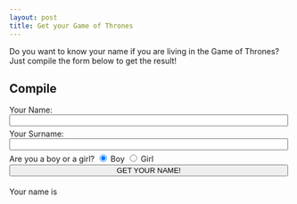 ```yaml
---
layout: post
title: Get your Game of Thrones
---
```

<style type="text/css">
    .form0 
    {
        width: 500px;
        clear: both;
    }
    .form0 input 
    {
        width: 100%;
        clear: both;
        margin-bottom: 5px;
    }
    .form0 input.radio
    {
        width: auto;
        clear: auto;
        
    }

</style>
<script>
{
var firstName_male = ["Aalya","Abagal","Abrey","Arby","Addysen","Edeline","Adrya","Adryana","Adrielle","Ayleen","Aymee","Alisha","Ariyana","Alarina","Alara","Alenis","Alerah","Anera","Alessa","Alexes","Alira","Arice","Anicia","Aline","Alise","Ellisha","Elison","Alissa","Alia","Aliza","Arlis","Almia","Alora","Alysia","Alis","Alaysha","Alson","Alssa","Amarda","Amyra","Ambre","Amelira","Arina","Eyme","Aimya","Arah","Anabes","Anari","Anaris","Anysa","Anrea","Arika","Aniza","Aniga","Annarel","Annalys","Annyte","Annila","Ensley","Anya","Arecel","Arrely","Aryana","Aranna","Arenna","Arrei","Arlenna","Ashlei","Ashlanna","Ashlyh","Astris","Aobrey","Aurola","Avya","Avelley","Ayara","Ayenna","Eyla","Baylee","Barbenna","Beylee","Bellin","Bernyce","Bethally","Bancey","Brandis","Brealla","Breannei","Breyna","Breniell","Breonna","Brigot","Brianel","Brinna","Brannelle","Bredgit","Bienne","Brienna","Brise","Bryeana","Bryna","Brynna","Briyenn","Catryn","Catlyn","Cemrin","Camyla","Camylle","Carynne","Caryss","Carlys","Carmin","Carlys","Catlina","Cathelyne","Cayra","Celia","Cercilia","Celesse","Ceria","Cerlina","Charlyse","Chyanne","Chyenne","Chlowee","Chrysha","Christys","Cliara","Cliera","Claere","Clara","Clare","Clarysse","Cladin","Cira","Dainis","Dania","Darna","Dannya","Darlyne","Dasina","Dayana","Deranna","Delylah","Dyana","Dyanne","Dyanna","Donnis","Dorthy","Elen","Enith","Elayna","Elayne","Eleana","Eleanah","Ellena","Elyana","Elyse","Elize","Ellya","Elrie","Elna","Emely","Emilee","Emilya","Emmelyne","Esthis","Eyva","Evelyne","Fiyona","Fryda","Gabielle","Gabrelle","Giya","Gianas","Giannis","Gillis","Giyana","Glorina","Grayce","Graycie","Gwendys","Heyley","Heiley","Haleigh","Hayana","Heighden","Haylise","Helenys","Helna","Ilyana","Ireyne","Airis","Aiana","Aianna","Jacline","Jaida","Jaide","Jaidyn","Jaelyn","Jaeda","Jaedyn","Jaena","Jaeneth","Jaslin","Jasline","Jeyna","Jeyla","Jesmyn","Jaenis","Jenifire","Jaennis","Jilliyan","Jocey","Joenne","Josey","Jorlyn","Jadith","Julina","Julienna","Juline","Jelissa","Kaysie","Kaenna","Kaelys","Kaina","Khailee","Kaylee","Kailyn","Kaithlyn","Khailey","Kiara","Kiren","Kari","Katherin","Kathlyn","Kathryn","Katlyn","Katryna","Keila","Keira","Kailsey","Kendris","Kianne","Keynna","Kenyse","Khelsie","Kaela","Kiyana","Kiyara","Klissa","Krestenne","Kristyne","Kyra","Kina","Kylis","Kyra","Laycie","Laina","Lannia","Laerra","Laryss","Laurane","Lauris","Lauryn","Lyla","Lehna","Laenah","Leyanna","Lenila","Lelani","Laena","Lexia","Lexise","Lina","Liyana","Liya","Lylian","Liliyana","Lilliyan","Linly","Laina","Lenda","Lendsey","Laisa","Laoren","Lorenah","Lusia","Luciya","Lyndia","Maycey","Maecy","Maedalyn","Maralynn","Maddeson","Madeleine","Madilyn","Madysen","Maygen","Maianae","Melleah","Maliya","Maellery","Mansy","Marya","Mariya","Marinah","Mariyam","Maryana","Mariyanna","Marybel","Mariela","Marielyn","Malina","Marilla","Marleigh","Marleina","Marleya","Mertha","Mariyam","Meya","Mayra","Mearow","Melarie","Melahnie","Mellinna","Melinsa","Meralith","Myna","Milah","Minella","Miana","Miranna","Mereya","Melian","Meya","Monira","Mysa","Nalia","Natari","Nathaleya","Nira","Neina","Nera","Nyla","Nysah","Nyra","Olira","Palina","Rana","Riyana","Ranel","Raina","Reyanna","Relina","Reila","Reina","Renei","Rila","Rina","Rosyn","Railey","Saede","Salna","Samaya","Sanda","Sarsah","Sarisa","Sesa","Sava","Sanah","Selsa","Selira","Sanira","Shennen","Sheran","Shana","Shela","Sharley","Sofina","Soniya","Sanya","Sophey","Staicey","Stelsa","Sosan","Suesane","Sylvina","Taliya","Taniya","Talana","Taria","Tanea","Tarla","Taryne","Teya","Tayla","Teressa","Tesha","Thalina","Tila","Tiyana","Tiffally","Teena","Tacy","Trysta","Valeris","Vanesha","Valian","Vevienne"];
var firstName_female = ["Adarien","Aden","Adian","Adrew","Aeron","Aidin","Alavin","Alberet","Aldo","Alecor","Alfered","Alix","Alon","Alrah","Alran","Alren","Alvar","Ammett","Andaren","Anderon","Ando","Andren","Anron","Anthor","Antorn","Aran","Aren","Arin","Arnol","Arrel","Arren","Arton","Artor","Arvin","Arving","Ascar","Ashter","Ashtin","Asten","Athen","Auster","Bailin","Bander","Banneth","Barden","Barret","Barrian","Barrish","Barrock","Barroth","Benam","Bennar","Billon","Blane","Bodrin","Brack","Bracks","Braddish","Braddock","Bradyn","Braeden","Braedon","Brandeth","Brannyn","Brant","Branton","Brarton","Brayan","Brenn","Brennard","Briden","Brod","Broden","Brodin","Bron","Bronden","Brunn","Bruze","Bryce","Brydan","Bryen","Bryer","Brynnan","Byran","Byrant","Byrron","Cadder","Callith","Callor","Calrin","Camern","Camren","Carden","Carn","Carrel","Carron","Carsen","Carth","Cason","Cayde","Cayle","Cedrick","Cerran","Chandren","Channer","Charad","Charlin","Charres","Chass","Chrass","Chrestan","Christor","Clarreth","Clarrik","Clarton","Clatton","Clayse","Codin","Colbat","Colliff","Colren","Colrin","Colton","Conin","Connas","Connin","Corban","Corbus","Cordin","Coren","Corlin","Corrad","Corren","Crann","Crodell","Croll","Cryus","Culler","Curtass","Dallar","Dallen","Dallin","Dalran","Daltis","Daman","Dander","Danire","Dannis","Dannys","Dantis","Darick","Daris","Dariss","Darne","Darnis","Darran","Darren","Darreth","Darrik","Darrin","Darrok","Darron","Darvin","Darvon","Davios","Davis","Davith","Dawsin","Dayron","Decran","Dennas","Denzin","Deonte","Deran","Dercin","Derren","Derrock","Derron","Desmor","Deston","Devran","Devron","Dextran","Dilron","Dirron","Donnal","Donovar","Dontar","Dontin","Dorin","Dorran","Dorrick","Dougas","Dovan","Drack","Drak","Dramen","Dramon","Dran","Drannyl","Dravor","Drevyn","Dromen","Dromin","Duncas","Duran","Dustran","Dwan","Dwigher","Dylar","Dyron","Edam","Eddard","Edder","Eddin","Edgarth","Efran","Elden","Eliar","Ellion","Elmar","Elras","Elrin","Emannar","Emersen","Emilar","Entan","Erac","Erner","Erock","Ethon","Everan","Evin","Eyan","Fabiar","Felir","Fellar","Fernar","Gabrin","Gannon","Garrat","Garrel","Garvy","Gerrad","Gerrar","Gidden","Gilbar","Gordar","Graffin","Grag","Grahar","Graige","Grandin","Grandon","Grasson","Gravven","Gregor","Grenn","Grennan","Greysor","Gurnar","Gurner","Harald","Harden","Harlik","Harrin","Harrion","Hectar","Herrath","Horden","Howar","Hugar","Hurdon","Inan","Ivarn","Jackar","Jacke","Jacor","Jaddon","Jaesse","Jakor","Jallen","Jami","Janas","Jarack","Jarad","Jarak","Jaran","Jardan","Jarden","Jaremy","Jares","Jarger","Jaron","Jarrad","Jarson","Jarvas","Jasim","Javer","Javor","Jaxar","Jayse","Jaze","Jeffary","Jeran","Jessar","Jevan","Jimmer","Jorah","Joran","Jorgan","Jorge","Jorran","Jorrel","Jorvan","Josian","Jovarn","Julan","Jullen","Jullon","Juran","Justan","Kaegan","Karden","Karne","Karrem","Karron","Karsan","Kartis","Kase","Kavvin","Kayl","Kean","Keat","Kegan","Kennat","Keren","Kerith","Kevan","Kevven","Khort","Kierat","Kiran","Kivan","Kober","Kollion","Korb","Korban","Koryn","Kyllan","Lanard","Lancion","Landar","Landor","Lanner","Laroy","Larris","Lartel","Lawren","Lawsen","Layn","Lerris","Levir","Liram","Lorgan","Lucan","Lucas","Luras","Lurs","Malrik","Manrel","Marak","Marcyl","Marcyn","Margan","Markas","Marthew","Marvion","Mateo","Mavrock","Maxar","Maxir","Melvan","Mikal","Miltar","Mitchar","Morsan","Morsh","Mortin","Mykal","Myke","Myle","Narmen","Nathar","Nelsor","Neral","Nestar","Niclas","Nithan","Olivar","Orland","Orwen","Patrack","Paxtan","Payten","Portar","Pranar","Prestan","Preytan","Ragnar","Raman","Randar","Rass","Reben","Rechar","Rendal","Rewan","Rickar","Riler","Robart","Roberd","Rodner","Rody","Rohar","Rolan","Romarn","Ronard","Ronas","Ruban","Rud","Ruger","Russal","Rydan","Ryden","Rylen","Rylon","Sabas","Saloman","Samn","Samurel","Sarrac","Seamas","Seban","Seldan","Semar","Serion","Shale","Sharun","Sibas","Simon","Sowyer","Stanler","Stefon","Stephas","Sterlan","Stuar","Styve","Sulvan","Tadd","Tarik","Tarner","Tavion","Terren","Theodal","Thomos","Timos","Tirius","Tobas","Tobin","Toman","Tranis","Travan","Trentan","Trevas","Trevyr","Trovion","Trytas","Tylan","Tylar","Tyral","Tyron","Varn","Vernan","Warne","Warrek","Waylar","Weslar","Wyllam","Xanner","Zakar","Zandren","Zane","Zarin","Zyre"];
var lastName_male = ["Algood","Allyrion","Ambrose","Appleton","Arryn","Ashford","Ashwood","Baelish","Ball","Banefort","Bar Emmon","Baratheon","Beesbury","Belmore","Bettley","Bigglestone","Blackbar","Blackfyre","Blackmont","Blackmyre","Blacktyde","Blackwood","Blanetree","Blount","Boggs","Bole","Bolling","Bolton","Borrell","Botley","Bracken","Branch","Brax","Bridges","Broom","Brune","Buckler","Buckwell","Bulwer","Burley","Bushy","Butterwell","Byrch","Bywater","Cafferen","Cargyll","Caron","Cassel","Casterly","Caswell","Cave","Celtigar","Cerwyn","Chambers","Charlton","Chelsted","Chester","Chyttering","Clegane","Clifton","Cockshaw","Codd","Coldwater","Cole","Condon","Conklyn","Connington","Corbray","Cordwayner","Costayne","Cox","Crabb","Crakehall","Crane","Cray","Cressy","Crowl","Cuy","Dalt","Darke","Darklyn","Darry","Dayne","Deddings","Doggett","Dondarrion","Donniger","Drinkwater","Drox","Drumm","Dunn","Durrandon","Durwell","Dustin","Edgerton","Egen","Elesham","Erenford","Errol","Estermont","Estren","Falwell","Farman","Farring","Farwynd","Fell","Fenn","Ferren","Fisher","Flint","Florent","Follard","Foote","Footly","Forrester","Fossoway","Fowler","Frey","Gardener","Gargalen","Garner","Gaunt","Glover","Goodbrook","Goodbrother","Gower","Graceford","Grafton","Grandison","Graves","Greenfield","Greengood","Grell","Grey","Greyiron","Greyjoy","Greystark","Grimm","Haigh","Hamell","Harclay","Hardy","Hardyng","Harlaw","Harroway","Harte","Hastwyck","Hasty","Hawick","Hawthorne","Hayford","Herston","Hersy","Hetherspoon","Hewett","Hightower","Hoare","Hogg","Hollard","Holt","Hornwood","Horpe","Humble","Hunt","Hunter","Hutcheson","Inchfield","Ironmaker","Ironsmith","Jast","Jordayne","Justman","Karstark","Keath","Kellington","Kenning","Kettleblack","Kidwell","Knott","Ladybright","Lake","Langward","Lannister","Lefford","Leygood","Liddle","Lightfoot","Locke","Lolliston","Long","Longthorpe","Lonmouth","Lorch","Lothston","Lowther","Lyberr","Lychester","Lydden","Lynderly","Magnar","Mallery","Mallister","Manderly","Manning","Manwoody","Marbrand","Marsh","Martell","Massey","Meadows","Melcolm","Merlyn","Merryweather","Mertyns","Middlebury","Mollen","Moore","Mooton","Moreland","Mormont","Morrigen","Moss","Mudd","Mullendore","Musgood","Myatt","Myre","Nayland","Netley","Norcross","Norrey","Norridge","Oakheart","Oldflowers","Orkwood","Orme","Osgrey","Overton","Paege","Parren","Payne","Peake","Peasebury","Peat","Peckledon","Penrose","Perryn","Piper","Plumm","Pommingham","Poole","Prester","Pryor","Pyle","Pyne","Qoherys","Qorgyle","Quagg","Rambton","Redbeard","Redding","Redfort","Redwyne","Reed","Reyne","Rhysling","Risley","Rogers","Rollingford","Roote","Rosby","Rowan","Roxton","Royce","Ruthermont","Ruttiger","Ryger","Rykker","Ryswell","Saltcliffe","Santagar","Sarsfield","Seaworth","Selmy","Serrett","Serry","Sharp","Shatterstone","Shawney","Shepherd","Shermer","Shett","Slate","Sloane","Slynt","Smallwood","Sparr","Spicer","Stackhouse","Stackspear","Staedmon","Stane","Stark","Staunton","Stokeworth","Stonehouse","Stonetree","Stout","Strickland","Strong","Sunderland","Sunderly","Sunglass","Swann","Swyft","Swygert","Tallhart","Tarbeck","Tarly","Tarth","Tawney","Teague","Templeton","Terrick","Thenn","Thorne","Toland","Tollett","Torrent","Towers","Toyne","Trant","Tudbury","Tully","Turnberry","Tyrell","Uffering","Uller","Umber","Upcliff","Vaith","Vance","Varner","Velaryon","Vikary","Volmark","Vypren","Vyrwel","Wagstaff","Waterman","Waxley","Wayn","Waynwood","Weaver","Webber","Wells","Wendwater","Wensington","Westbrook","Westerling","Whent","Whitehill","Willum","Wode","Woodfoot","Woods","Woodwright","Woolfield","Wull","Wydman","Wyl","Wylde","Wynch","Wythers","Yarwyck","Yelshire","Yew","Yronwood"];
var lastName_female = ["Aerin","Apperford","Archyr","Baerley","Bailer","Barler","Barner","Barrin","Batler","Baxter","Bayle","Bender","Bergen","Blest","Boatwright","Bowman","Brackwell","Brakker","Brander","Brask","Brewlan","Bryne","Caerlight","Cale","Caleman","Campiron","Cannion","Cantell","Cantrill","Carner","Carpenter","Carring","Cartwell","Catell","Centyre","Chafferly","Chaffton","Chaimbers","Chalk","Challinder","Chandyll","Chapmyre","Chaseman","Cherman","Cherrane","Cheswright","Clarick","Cleaber","Coldrin","Collinner","Cranner","Cratter","Crook","Crooler","Crowlin","Daxer","Dragen","Drox","Dyser","Eathe","Faerson","Falcin","Falker","Farrest","Farrin","Feller","Fender","Fisher","Flay","Fletcher","Foler","Foral","Frosher","Furrow","Fyshe","Fyste","Gaege","Garner","Glovelyn","Graen","Granes","Granit","Haerd","Hallaw","Harker","Harner","Hayard","Himan","Honn","Hoper","Hutter","Inmain","Kannor","Kell","Keller","Kneight","Knigh","Krey","Lanser","Lash","Leadbetter","Linster","Lormer","Maeson","Maller","Malls","Malver","Merchin","Merser","Morrass","Morshall","Mullynn","Nalor","Narder","Oatwright","Palker","Parge","Parne","Parsin","Perk","Perle","Phyre","Piler","Plunder","Porter","Practor","Pravost","Purell","Pyne","Pyre","Rane","Ravyne","Ridman","Rocke","Rok","Rowman","Ryser","Sadelyn","Sadlyn","Saller","Salver","Sapner","Sargen","Sawler","Selle","Selter","Sentel","Seral","Shaed","Shield","Shiphard","Skanler","Skinner","Skipperth","Slait","Smithe","Smyte","Spenler","Spirre","Spyre","Sringer","Staelle","Stally","Stanlire","Stanner","Stewar","Stingryn","Syder","Tainer","Taler","Taller","Tallman","Taner","Tarbor","Tarlor","Tarner","Tarre","Tascer","Tavner","Thaller","Thicketh","Ticker","Tiren","Tradd","Traever","Trante","Trapp","Trinner","Troter","Tyde","Tymber","Vaele","Vallie","Vass","Waker","Waller","Warrin","Wars","Warth","Wern","Woodgard","Worner","Wrought","Wyne"];
}

function generate()
{
    var isMale = !document.cin.male.checked;
    var names = isMale ? firstName_male : firstName_female;
    var lasts = isMale ? lastName_male : lastName_female;
    var name = names[Math.floor(Math.random() * names.length)] + " " + lasts[Math.floor(Math.random() * lasts.length)];
    
    
    console.log(name)
    document.getElementById("cout").innerHTML = name;
        
    return false;
}

</script>

Do you want to know your name if you are living in the Game of Thrones? Just compile the form below to get the result!

## Compile
<form class="form0" name="cin">
    <label>Your Name:</label>
    <input type="text" id="name" required> <br>
    <label>Your Surname:</label>
    <input type="text" id="surname"> <br>
    <label>Are you a boy or a girl?</label>
    <input class="radio" type="radio" name="gender" id="male" value="male" checked> Boy
    <input class="radio" type="radio" name="gender" id="female" value="female"> Girl<br>
    <input type="submit" onclick="generate(); return false;" value="GET YOUR NAME!">
</form>

Your name is <label id="cout"></label>